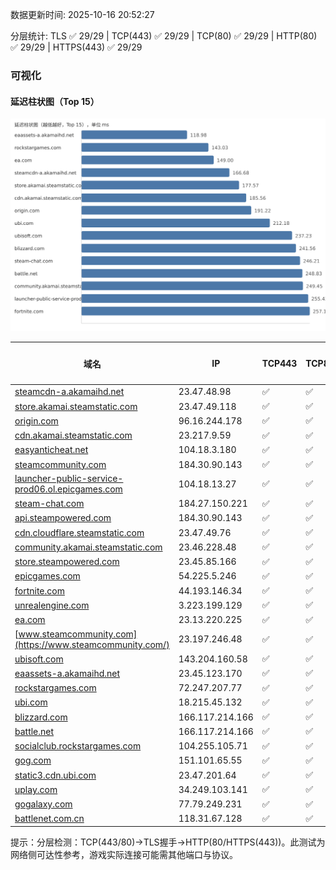 数据更新时间: 2025-10-16 20:52:27

分层统计: TLS ✅ 29/29 | TCP(443) ✅ 29/29 | TCP(80) ✅ 29/29 | HTTP(80) ✅ 29/29 | HTTPS(443) ✅ 29/29

### 可视化

#### 延迟柱状图（Top 15）

![Latency Chart](latency_chart.svg)

| 域名 | IP | TCP443 | TCP80 | TLS 握手 | HTTP(80) | 状态码 | HTTPS(443) | 状态码(HTTPS) | 延迟(ms) |
|---|---|---|---|---|---|---|---|---|---|
| [steamcdn-a.akamaihd.net](https://steamcdn-a.akamaihd.net/) | 23.47.48.98 | ✅ | ✅ | ✅ | ✅ | 200 | ✅ | 200 | 166.68 |
| [store.akamai.steamstatic.com](https://store.akamai.steamstatic.com/) | 23.47.49.118 | ✅ | ✅ | ✅ | ✅ | 403 | ✅ | 403 | 177.57 |
| [origin.com](https://origin.com/) | 96.16.244.178 | ✅ | ✅ | ✅ | ✅ | 301 | ✅ | 301 | 191.22 |
| [cdn.akamai.steamstatic.com](https://cdn.akamai.steamstatic.com/) | 23.217.9.59 | ✅ | ✅ | ✅ | ✅ | 200 | ✅ | 200 | 185.56 |
| [easyanticheat.net](https://easyanticheat.net/) | 104.18.3.180 | ✅ | ✅ | ✅ | ✅ | 301 | ✅ | 301 | 261.48 |
| [steamcommunity.com](https://steamcommunity.com/) | 184.30.90.143 | ✅ | ✅ | ✅ | ✅ | 302 | ✅ | 200 | 282.74 |
| [launcher-public-service-prod06.ol.epicgames.com](https://launcher-public-service-prod06.ol.epicgames.com/) | 104.18.13.27 | ✅ | ✅ | ✅ | ✅ | 404 | ✅ | 404 | 255.42 |
| [steam-chat.com](https://steam-chat.com/) | 184.27.150.221 | ✅ | ✅ | ✅ | ✅ | 302 | ✅ | 404 | 246.21 |
| [api.steampowered.com](https://api.steampowered.com/) | 184.30.90.143 | ✅ | ✅ | ✅ | ✅ | 404 | ✅ | 404 | 262.46 |
| [cdn.cloudflare.steamstatic.com](https://cdn.cloudflare.steamstatic.com/) | 23.47.49.76 | ✅ | ✅ | ✅ | ✅ | 200 | ✅ | 301 | 370.19 |
| [community.akamai.steamstatic.com](https://community.akamai.steamstatic.com/) | 23.46.228.48 | ✅ | ✅ | ✅ | ✅ | 403 | ✅ | 403 | 249.45 |
| [store.steampowered.com](https://store.steampowered.com/) | 23.45.85.166 | ✅ | ✅ | ✅ | ✅ | 302 | ✅ | 200 | 342.55 |
| [epicgames.com](https://epicgames.com/) | 54.225.5.246 | ✅ | ✅ | ✅ | ✅ | 301 | ✅ | 302 | 262.03 |
| [fortnite.com](https://fortnite.com/) | 44.193.146.34 | ✅ | ✅ | ✅ | ✅ | 301 | ✅ | 301 | 257.16 |
| [unrealengine.com](https://unrealengine.com/) | 3.223.199.129 | ✅ | ✅ | ✅ | ✅ | 301 | ✅ | 301 | 263.02 |
| [ea.com](https://ea.com/) | 23.13.220.225 | ✅ | ✅ | ✅ | ✅ | 301 | ✅ | 301 | 149.0 |
| [www.steamcommunity.com](https://www.steamcommunity.com/) | 23.197.246.48 | ✅ | ✅ | ✅ | ✅ | 302 | ✅ | 302 | 316.04 |
| [ubisoft.com](https://ubisoft.com/) | 143.204.160.58 | ✅ | ✅ | ✅ | ✅ | 301 | ✅ | 301 | 237.23 |
| [eaassets-a.akamaihd.net](https://eaassets-a.akamaihd.net/) | 23.45.123.170 | ✅ | ✅ | ✅ | ✅ | 404 | ✅ | 404 | 118.98 |
| [rockstargames.com](https://rockstargames.com/) | 72.247.207.77 | ✅ | ✅ | ✅ | ✅ | 301 | ✅ | 301 | 143.03 |
| [ubi.com](https://ubi.com/) | 18.215.45.132 | ✅ | ✅ | ✅ | ✅ | 301 | ✅ | 301 | 212.18 |
| [blizzard.com](https://blizzard.com/) | 166.117.214.166 | ✅ | ✅ | ✅ | ✅ | 302 | ✅ | 302 | 241.56 |
| [battle.net](https://battle.net/) | 166.117.214.166 | ✅ | ✅ | ✅ | ✅ | 301 | ✅ | 301 | 248.83 |
| [socialclub.rockstargames.com](https://socialclub.rockstargames.com/) | 104.255.105.71 | ✅ | ✅ | ✅ | ✅ | 301 | ✅ | 307 | 261.48 |
| [gog.com](https://gog.com/) | 151.101.65.55 | ✅ | ✅ | ✅ | ✅ | 301 | ✅ | 301 | 665.27 |
| [static3.cdn.ubi.com](https://static3.cdn.ubi.com/) | 23.47.201.64 | ✅ | ✅ | ✅ | ✅ | 401 | ✅ | 401 | 543.61 |
| [uplay.com](https://uplay.com/) | 34.249.103.141 | ✅ | ✅ | ✅ | ✅ | 301 | ✅ | 301 | 492.77 |
| [gogalaxy.com](https://gogalaxy.com/) | 77.79.249.231 | ✅ | ✅ | ✅ | ✅ | 301 | ✅ | 301 | 624.76 |
| [battlenet.com.cn](https://battlenet.com.cn/) | 118.31.67.128 | ✅ | ✅ | ✅ | ✅ | 308 | ✅ | 302 | 847.9 |

提示：分层检测：TCP(443/80)→TLS握手→HTTP(80/HTTPS(443))。此测试为网络侧可达性参考，游戏实际连接可能需其他端口与协议。